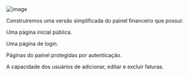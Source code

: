 
![image](https://github.com/7Caylon7/Dashboard-Next.Js/assets/107728284/f9a672e6-3a08-47be-9670-d27535ac16f1)


Construiremos uma versão simplificada do painel financeiro que possui:

Uma página inicial pública.

Uma página de login.

Páginas do painel protegidas por autenticação.

A capacidade dos usuários de adicionar, editar e excluir faturas.

